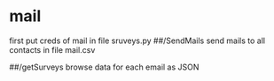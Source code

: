 # mail
first put creds of mail in file sruveys.py
##/SendMails
 send mails to all contacts in file mail.csv


##/getSurveys
 browse data for each email as JSON
